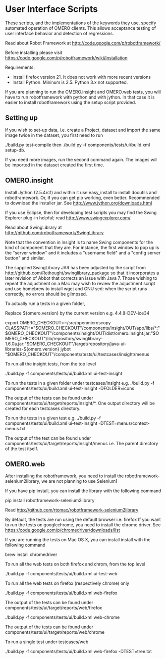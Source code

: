 User Interface Scripts
======================

These scripts, and the implementations of the keywords they use,
specify automated operation of OMERO clients. This allows acceptance
testing of user interface behavior and detection of regressions.

Read about Robot Framework at
http://code.google.com/p/robotframework/

Before installing please visit 
https://code.google.com/p/robotframework/wiki/Installation

Requirements:
 * Install firefox version 21. It does not work with more recent versions
 * Install Python. Mininum is 2.5. Python 3.x not supported.

If you are planning to run the OMERO.insight and OMERO.web tests, 
you will have to run robotframework with python and with jython.
In that case it is easier to install robotframework using the 
setup script provided.

Setting up
----------
If you wish to set-up data, i.e. create a Project, dataset and
import the same image twice in the dataset, you first need to run

./build.py test-compile
then
./build.py -f components/tests/ui/build.xml setup-db.

If you need more images, run the second command again. The images will be 
imported in the dataset created the first time.


OMERO.insight
-------------

Install Jython (2.5.4rc1) and within it use easy_install to install docutils and
robotframework. Or, if you can get pip working, even better.
Recommended to download the installer jar. See
http://www.jython.org/downloads.html

If you use Eclipse, then for developing test scripts you may find the
Swing Explorer plug-in helpful; read http://www.swingexplorer.com/

Read about SwingLibrary at
http://github.com/robotframework/SwingLibrary

Note that the convention in Insight is to name Swing components for
the kind of component that they are. For instance, the first window to
pop up is the "server window" and it includes a "username field" and a
"config server button" and similar.

The supplied SwingLibrary JAR has been adjusted by the script from
http://github.com/Rethought/swinglibrary_package so that it
incorporates a later revision of Abbot that corrects an issue with
Java 7. Those wishing to repeat the adjustment on a Mac may wish to
review the adjustment script and use homebrew to install wget and GNU
sed: when the script runs correctly, no errors should be glimpsed.

To actually run a tests in a given folder,

Replace ${omero.version} by the current version e.g. 4.4.8-DEV-ice34

export OMERO_CHECKOUT=~/src/openmicroscopy
CLASSPATH="$OMERO_CHECKOUT"/components/insight/OUT/app/libs/*:"$OMERO_CHECKOUT"/components/insight/OUT/dist/omero.insight.jar:"$OMERO_CHECKOUT"/lib/repository/swinglibrary-1.6.0a.jar:"$OMERO_CHECKOUT"/target/repository/java-ui-libraries-${omero.version} jybot "$OMERO_CHECKOUT"/components/tests/ui/testcases/insight/menus


To run all the insight tests, from the top level

./build.py -f components/tests/ui/build.xml ui-test-insight

To run the tests in a given folder under testcases/insight e.g.
./build.py -f components/tests/ui/build.xml ui-test-insight -DFOLDER=icons

The output of the tests can be found under 
components/tests/ui/target/reports/insight/*. One output directory will be created for each testcases directory.


To run the tests in a given test e.g.
./build.py -f components/tests/ui/build.xml ui-test-insight -DTEST=menus/context-menus.txt

The output of the test can be found under 
components/tests/ui/target/reports/insight/menus
i.e. The parent directory of the test itself.

OMERO.web
---------

After installing the robotframework,  you need to install the
robotframework-selenium2library, we are not planning to use Selenium1

If you have pip install, you can install the library with the following command

pip install robotframework-selenium2library

Read http://github.com/rtomac/robotframework-selenium2library

By default, the tests are run using the default browser i.e. firefox
If you want to run the tests on googlechrome, you need to install the chrome driver.
See https://code.google.com/p/chromedriver/downloads/list

If you are running the tests on Mac OS X, you can install install with the following command

brew install chromedriver


To run all the web tests on both firefox and chrom, from the top level

./build.py -f components/tests/ui/build.xml ui-test-web

To run all the web tests on firefox (respectively chrome) only

./build.py -f components/tests/ui/build.xml web-firefox

The output of the tests can be found under
components/tests/ui/target/reports/web/firefox

./build.py -f components/tests/ui/build.xml web-chrome

The output of the tests can be found under
components/tests/ui/target/reports/web/chrome


To run a single test under testcases/web

./build.py -f components/tests/ui/build.xml web-firefox -DTEST=tree.txt
